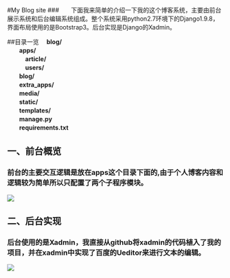 #My Blog site
###　　下面我来简单的介绍一下我的这个博客系统，主要由前台展示系统和后台编辑系统组成。整个系统采用python2.7环境下的Django1.9.8，界面布局使用的是Bootstrap3。后台实现是Django的Xadmin。

##目录一览
　**blog/</br>
　　apps/</br>
　　　article/</br>
　　　users/</br>
　　blog/</br>
　　extra_apps/</br>
　　media/</br>
　　static/</br>
　　templates/</br>
　　manage.py</br>
　　requirements.txt**</br>
		
## 一、前台概览
### 前台的主要交互逻辑是放在apps这个目录下面的,由于个人博客内容和逻辑较为简单所以只配置了两个子程序模块。

![](http://i.imgur.com/R6UvQ36.png)

## 二、后台实现
### 后台使用的是Xadmin，我直接从github将xadmin的代码植入了我的项目，并在xadmin中实现了百度的Ueditor来进行文本的编辑。
![](http://i.imgur.com/SllJtPi.png)




